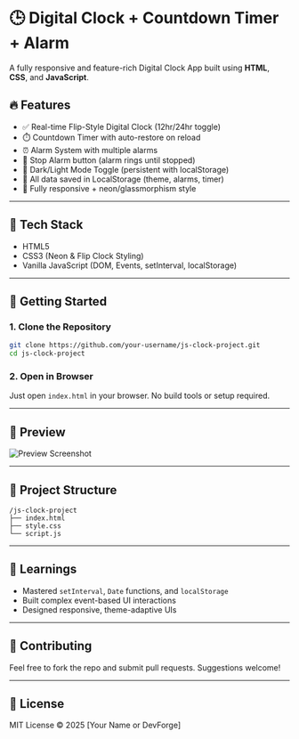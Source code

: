 # 🕒 Digital Clock + Countdown Timer + Alarm

A fully responsive and feature-rich Digital Clock App built using **HTML**, **CSS**, and **JavaScript**.

## 🔥 Features

- ✅ Real-time Flip-Style Digital Clock (12hr/24hr toggle)
- ⏱️ Countdown Timer with auto-restore on reload
- ⏰ Alarm System with multiple alarms
- 🛑 Stop Alarm button (alarm rings until stopped)
- 🌙 Dark/Light Mode Toggle (persistent with localStorage)
- 💾 All data saved in LocalStorage (theme, alarms, timer)
- 📱 Fully responsive + neon/glassmorphism style

---

## 🧰 Tech Stack

- HTML5
- CSS3 (Neon & Flip Clock Styling)
- Vanilla JavaScript (DOM, Events, setInterval, localStorage)

---

## 🚀 Getting Started

### 1. Clone the Repository

```bash
git clone https://github.com/your-username/js-clock-project.git
cd js-clock-project
```

### 2. Open in Browser

Just open `index.html` in your browser. No build tools or setup required.

---

## 📸 Preview

![Preview Screenshot](screenshot.png) <!-- Replace with actual screenshot -->

---

## 📁 Project Structure

```
/js-clock-project
├── index.html
├── style.css
└── script.js
```

---

## 🎯 Learnings

- Mastered `setInterval`, `Date` functions, and `localStorage`
- Built complex event-based UI interactions
- Designed responsive, theme-adaptive UIs

---

## 🙌 Contributing

Feel free to fork the repo and submit pull requests. Suggestions welcome!

---

## 📜 License

MIT License © 2025 [Your Name or DevForge]